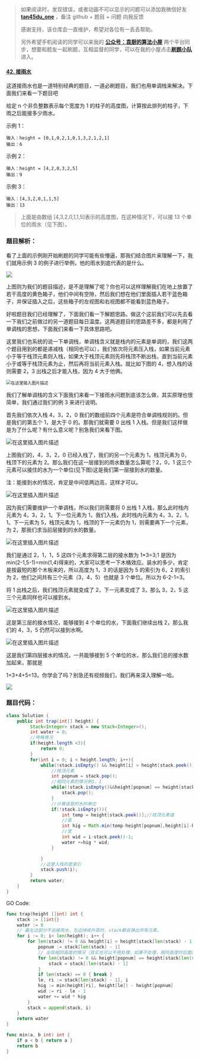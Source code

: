 > 如果阅读时，发现错误，或者动画不可以显示的问题可以添加我微信好友 **[tan45du_one](https://raw.githubusercontent.com/tan45du/tan45du.github.io/master/个人微信.15egrcgqd94w.jpg)** ，备注 github + 题目 + 问题 向我反馈
>
> 感谢支持，该仓库会一直维护，希望对各位有一丢丢帮助。
>
> 另外希望手机阅读的同学可以来我的 <u>[**公众号：袁厨的算法小屋**](https://raw.githubusercontent.com/tan45du/test/master/微信图片_20210320152235.2pthdebvh1c0.png)</u> 两个平台同步，想要和题友一起刷题，互相监督的同学，可以在我的小屋点击<u>[**刷题小队**](https://raw.githubusercontent.com/tan45du/test/master/微信图片_20210320152235.2pthdebvh1c0.png)</u>进入。

#### [42. 接雨水](https://leetcode-cn.com/problems/trapping-rain-water/)

这道接雨水也是一道特别经典的题目，一道必刷题目，我们也用单调栈来解决。下面我们来看一下题目吧

给定 n 个非负整数表示每个宽度为 1 的柱子的高度图，计算按此排列的柱子，下雨之后能接多少雨水。

示例 1：

```
输入：height = [0,1,0,2,1,0,1,3,2,1,2,1]
输出：6
```

示例 2：

```
输入：height = [4,2,0,3,2,5]
输出：9
```

示例 3：

```
输入：[4,3,2,0,1,1,5]
输出：13
```

> 上面是由数组 [4,3,2,0,1,1,5]表示的高度图，在这种情况下，可以接 13 个单位的雨水（见下图）。

### 题目解析：

看了上面的示例刚开始刷题的同学可能有些懵逼，那我们结合图片来理解一下，我们就用示例 3 的例子进行举例，他的雨水到底代表的是什么。

![](https://img-blog.csdnimg.cn/2021032013412768.png?x-oss-process=image/watermark,type_ZmFuZ3poZW5naGVpdGk,shadow_10,text_aHR0cHM6Ly9ibG9nLmNzZG4ubmV0L3FxXzMzODg1OTI0,size_16,color_FFFFFF,t_70)

上图则为我们的题目描述，是不是理解了呢？你也可以这样理解我们在地上放置了若干高度的黄色箱子，他们中间有空隙，然后我们想在他们里面插入若干蓝色箱子，并保证插入之后，这些箱子的左视图和右视图都不能看到蓝色箱子。

好啦题目我们已经理解了，下面我们看一下解题思路。做这个这前我们可以先去看一下我们之前做过的另一道题目每日温度。这两道题目的思路差不多，都是利用了单调栈的思想，下面我们来看一下具体思路吧。

这里我们也系统的说一下单调栈，单调栈含义就是栈内的元素是单调的，我们这两个题目用到的都是递减栈（相同也可以），我们依次将元素压入栈，如果当前元素小于等于栈顶元素则入栈，如果大于栈顶元素则先将栈顶不断出栈，直到当前元素小于或等于栈顶元素为止，然后再将当前元素入栈。就比如下图的 4，想入栈的话则需要 2，3 出栈之后才能入栈，因为 4 大于他俩。

<img src="https://img-blog.csdnimg.cn/20210320134154434.png?x-oss-process=image/watermark,type_ZmFuZ3poZW5naGVpdGk,shadow_10,text_aHR0cHM6Ly9ibG9nLmNzZG4ubmV0L3FxXzMzODg1OTI0,size_16,color_FFFFFF,t_70" alt="在这里插入图片描述" style="zoom:80%;" />

我们了解单调栈的含义下面我们来看一下接雨水问题到底该怎么做，其实原理也很简单，我们通过我们的例 3 来进行说明。

首先我们依次入栈 4，3，2，0 我们的数组前四个元素是符合单调栈规则的。但是我们的第五个 1，是大于 0 的。那我们就需要 0 出栈 1 入栈。但是我们这样做是为了什么呢？有什么意义呢？别急我们来看下图。

![在这里插入图片描述](https://img-blog.csdnimg.cn/20210320134213324.png?x-oss-process=image/watermark,type_ZmFuZ3poZW5naGVpdGk,shadow_10,text_aHR0cHM6Ly9ibG9nLmNzZG4ubmV0L3FxXzMzODg1OTI0,size_16,color_FFFFFF,t_70)

上图我们的，4，3，2，0 已经入栈了，我们的另一个元素为 1，栈顶元素为 0，栈顶下的元素为 2。那么我们在这一层接到的雨水数量怎么算呢？2，0，1 这三个元素可以接住的水为一个单位(见下图)这是我们第一层接到水的数量。

注：能接到水的情况，肯定是中间低两边高，这样才可以。

![在这里插入图片描述](https://img-blog.csdnimg.cn/20210320134228696.png?x-oss-process=image/watermark,type_ZmFuZ3poZW5naGVpdGk,shadow_10,text_aHR0cHM6Ly9ibG9nLmNzZG4ubmV0L3FxXzMzODg1OTI0,size_16,color_FFFFFF,t_70)

因为我们需要维护一个单调栈，所以我们则需要将 0 出栈 1 入栈，那么此时栈内元素为 4，3，2，1。下一位元素为 1，我们入栈，此时栈内元素为 4，3，2，1，1。下一元素为 5，栈顶元素为 1，栈顶的下一元素仍为 1，则需要再下一个元素，为 2，那我们求当前层接到的水的数量。

![在这里插入图片描述](https://img-blog.csdnimg.cn/20210320134249605.png?x-oss-process=image/watermark,type_ZmFuZ3poZW5naGVpdGk,shadow_10,text_aHR0cHM6Ly9ibG9nLmNzZG4ubmV0L3FxXzMzODg1OTI0,size_16,color_FFFFFF,t_70)

我们是通过 2，1，1，5 这四个元素求得第二层的接水数为 1\*3=3;1 是因为 min(2-1,5-1)=min(1,4)得来的，大家可以思考一下木桶效应。装水的多少，肯定是按最短的那个木板来的，所以高度为 1，3 的话是因为 5 的索引为 6，2 的索引为 2，他们之间共有三个元素（3，4，5）也就是 3 个单位。所以为 6-2-1=3。

将 1 出栈之后，我们栈顶元素就变成了 2，下一元素变成了 3，那么 3，2，5 这三个元素同样也可以接到水。

![在这里插入图片描述](https://img-blog.csdnimg.cn/20210320134307389.png?x-oss-process=image/watermark,type_ZmFuZ3poZW5naGVpdGk,shadow_10,text_aHR0cHM6Ly9ibG9nLmNzZG4ubmV0L3FxXzMzODg1OTI0,size_16,color_FFFFFF,t_70)

这是第三层的接水情况，能够接到 4 个单位的水，下面我们继续出栈 2，那么我们的 4，3，5 仍然可以接到水啊。

![在这里插入图片描述](https://img-blog.csdnimg.cn/20210320134319646.png?x-oss-process=image/watermark,type_ZmFuZ3poZW5naGVpdGk,shadow_10,text_aHR0cHM6Ly9ibG9nLmNzZG4ubmV0L3FxXzMzODg1OTI0,size_16,color_FFFFFF,t_70)

这是我们第四层接水的情况，一共能够接到 5 个单位的水，那么我们总的接水数加起来，那就是

1+3+4+5=13。你学会了吗？别急还有视频我们，我们再来深入理解一哈。

![](https://img-blog.csdnimg.cn/20210319163622150.gif)

### 题目代码：

```java
class Solution {
    public int trap(int[] height) {
         Stack<Integer> stack = new Stack<Integer>();
         int water = 0;
         //特殊情况
         if(height.length <3){
             return 0;
         }
         for(int i = 0; i < height.length; i++){
             while(!stack.isEmpty() && height[i] > height[stack.peek()]){
                 //栈顶元素
                 int popnum = stack.pop();
                 //相同元素的情况例1，1
                 while(!stack.isEmpty()&&height[popnum] == height[stack.peek()]){
                     stack.pop();
                 }
                 //计算该层的水的单位
                 if(!stack.isEmpty()){
                     int temp = height[stack.peek()];//栈顶元素值
                     //高
                     int hig = Math.min(temp-height[popnum],height[i]-height[popnum]);
                     //宽
                     int wid = i-stack.peek()-1;
                     water +=hig * wid;
                 }

             }
             //这里入栈的是索引
             stack.push(i);
         }
         return water;
    }
}
```

GO Code:

```go
func trap(height []int) int {
    stack := []int{}
    water := 0
    // 最左边部分不会接雨水，左边持续升高时，stack都会弹出所有元素。
    for i := 0; i< len(height); i++ {
        for len(stack) != 0 && height[i] > height[stack[len(stack) - 1]] {
            popnum := stack[len(stack) - 1]
            // 出现相同高度的情况（其实也可以不用处理，如果不处理，相同高度时后面的hig为0，会产生很多无效的计算）
            for len(stack) != 0 && height[popnum] == height[stack[len(stack) - 1]] {
                stack = stack[:len(stack) - 1]
            }
            if len(stack) == 0 { break }
            le, ri := stack[len(stack) - 1], i
            hig := min(height[ri], height[le]) - height[popnum]
            wid := ri - le - 1
            water += wid * hig
        }
        stack = append(stack, i)
    }
    return water
}

func min(a, b int) int {
    if a < b { return a }
    return b
}
```

###
